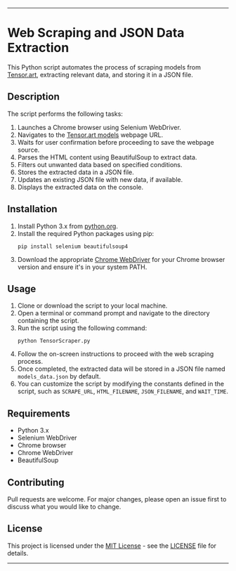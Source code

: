 
---

# Web Scraping and JSON Data Extraction

This Python script automates the process of scraping models from [Tensor.art](https://tensor.art/), extracting relevant data, and storing it in a JSON file.

## Description

The script performs the following tasks:

1. Launches a Chrome browser using Selenium WebDriver.
2. Navigates to the [Tensor.art models](https://tensor.art/models) webpage URL.
3. Waits for user confirmation before proceeding to save the webpage source.
4. Parses the HTML content using BeautifulSoup to extract data.
5. Filters out unwanted data based on specified conditions.
6. Stores the extracted data in a JSON file.
7. Updates an existing JSON file with new data, if available.
8. Displays the extracted data on the console.

## Installation

1. Install Python 3.x from [python.org](https://www.python.org/downloads/).
2. Install the required Python packages using pip:
   ```
   pip install selenium beautifulsoup4
   ```
3. Download the appropriate [Chrome WebDriver](https://sites.google.com/a/chromium.org/chromedriver/downloads) for your Chrome browser version and ensure it's in your system PATH.

## Usage

1. Clone or download the script to your local machine.
2. Open a terminal or command prompt and navigate to the directory containing the script.
3. Run the script using the following command:
   ```
   python TensorScraper.py
   ```
4. Follow the on-screen instructions to proceed with the web scraping process.
5. Once completed, the extracted data will be stored in a JSON file named `models_data.json` by default.
6. You can customize the script by modifying the constants defined in the script, such as `SCRAPE_URL`, `HTML_FILENAME`, `JSON_FILENAME`, and `WAIT_TIME`.

## Requirements

- Python 3.x
- Selenium WebDriver
- Chrome browser
- Chrome WebDriver
- BeautifulSoup

## Contributing

Pull requests are welcome. For major changes, please open an issue first to discuss what you would like to change.

## License

This project is licensed under the [MIT License](https://opensource.org/licenses/MIT) - see the [LICENSE](LICENSE) file for details.

---

